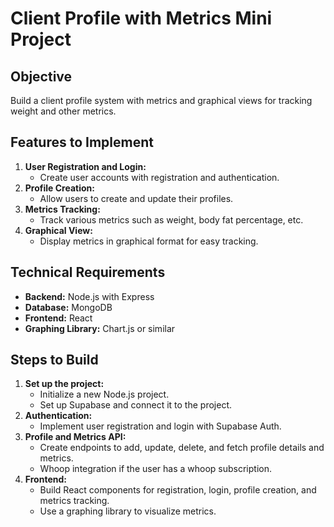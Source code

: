 # Client Profile with Metrics Mini Project

## Objective
Build a client profile system with metrics and graphical views for tracking weight and other metrics.

## Features to Implement
1. **User Registration and Login:**
   - Create user accounts with registration and authentication.
2. **Profile Creation:**
   - Allow users to create and update their profiles.
3. **Metrics Tracking:**
   - Track various metrics such as weight, body fat percentage, etc.
4. **Graphical View:**
   - Display metrics in graphical format for easy tracking.

## Technical Requirements
- **Backend:** Node.js with Express
- **Database:** MongoDB
- **Frontend:** React
- **Graphing Library:** Chart.js or similar

## Steps to Build
1. **Set up the project:**
   - Initialize a new Node.js project.
   - Set up Supabase and connect it to the project.
2. **Authentication:**
   - Implement user registration and login with Supabase Auth.
3. **Profile and Metrics API:**
   - Create endpoints to add, update, delete, and fetch profile details and metrics.
   - Whoop integration if the user has a whoop subscription.
4. **Frontend:**
   - Build React components for registration, login, profile creation, and metrics tracking.
   - Use a graphing library to visualize metrics.
